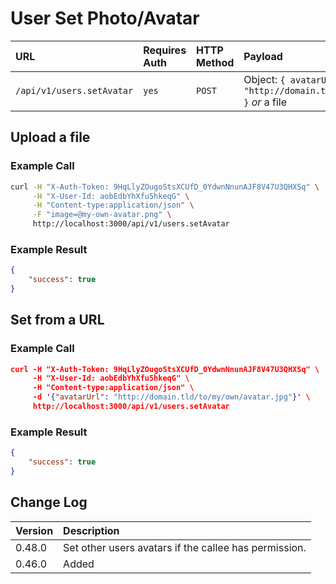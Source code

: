 # User Set Photo/Avatar
| URL | Requires Auth | HTTP Method | Payload |
| :--- | :--- | :--- | :--- |
| `/api/v1/users.setAvatar` | `yes` | `POST` | Object: `{ avatarUrl: "http://domain.tld/to/my/own/avatar.jpg" }` _or_ a file |

## Upload a file

### Example Call
```bash
curl -H "X-Auth-Token: 9HqLlyZOugoStsXCUfD_0YdwnNnunAJF8V47U3QHXSq" \
     -H "X-User-Id: aobEdbYhXfu5hkeqG" \
     -H "Content-type:application/json" \
     -F "image=@my-own-avatar.png" \
     http://localhost:3000/api/v1/users.setAvatar
```

### Example Result
```json
{
    "success": true
}
```


## Set from a URL

### Example Call
```json
curl -H "X-Auth-Token: 9HqLlyZOugoStsXCUfD_0YdwnNnunAJF8V47U3QHXSq" \
     -H "X-User-Id: aobEdbYhXfu5hkeqG" \
     -H "Content-type:application/json" \
     -d '{"avatarUrl": "http://domain.tld/to/my/own/avatar.jpg"}' \
     http://localhost:3000/api/v1/users.setAvatar
```

### Example Result
```json
{
    "success": true
}
```

## Change Log
| Version | Description |
| :--- | :--- |
| 0.48.0 | Set other users avatars if the callee has permission. |
| 0.46.0 | Added |

